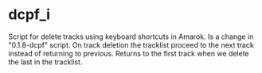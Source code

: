 dcpf_i
======

Script for delete tracks using keyboard shortcuts in Amarok.  Is a change in "0.1.8-dcpf" script. On track deletion the tracklist proceed to  the next track instead of returning to previous. Returns to the first track when  we delete the last in the tracklist.
